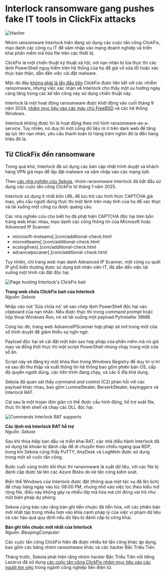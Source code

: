 # Interlock ransomware gang pushes fake IT tools in ClickFix attacks

![Hacker](https://www.bleepstatic.com/content/hl-images/2022/10/04/hacker-arms-raised-brighter.jpg)

Nhóm ransomware Interlock hiện đang sử dụng các cuộc tấn công ClickFix, mạo danh các công cụ IT để xâm nhập vào mạng doanh nghiệp và triển khai phần mềm mã hóa file trên các thiết bị.

ClickFix là một chiến thuật kỹ thuật xã hội, nơi nạn nhân bị lừa thực thi các lệnh PowerShell nguy hiểm trên hệ thống của họ để giả vờ sửa lỗi hoặc xác thực bản thân, dẫn đến việc cài đặt malware.

Mặc dù đây [không phải là lần đầu tiên](https://www.bleepingcomputer.com/news/security/fake-google-chrome-errors-trick-you-into-running-malicious-powershell-scripts/) ClickFix được liên kết với các nhiễm ransomware, nhưng việc xác nhận về Interlock cho thấy một xu hướng ngày càng tăng trong các kẻ tấn công này sử dụng chiến thuật này.

Interlock là một hoạt động ransomware được khởi động vào cuối tháng 9 năm 2024, [nhắm mục tiêu vào các máy chủ FreeBSD](https://www.bleepingcomputer.com/news/security/meet-interlock-the-new-ransomware-targeting-freebsd-servers/) và các hệ thống Windows.

Interlock không được tin là hoạt động theo mô hình ransomware-as-a-service. Tuy nhiên, nó duy trì một cổng dữ liệu rò rỉ trên dark web để tăng áp lực lên nạn nhân, yêu cầu thanh toán từ hàng trăm nghìn đô la đến hàng triệu đô la.

## Từ ClickFix đến ransomware

Trong quá khứ, Interlock đã sử dụng các bản cập nhật trình duyệt và khách hàng VPN giả mạo để lắp đặt malware và xâm nhập vào các mạng lưới.

Theo [các nhà nghiên cứu Sekoia](https://blog.sekoia.io/interlock-ransomware-evolving-under-the-radar/), nhóm ransomware Interlock đã bắt đầu sử dụng các cuộc tấn công ClickFix từ tháng 1 năm 2025.

Interlock sử dụng ít nhất bốn URL để lưu trữ các hình thức CAPTCHA giả mạo, yêu cầu người dùng thực thi một lệnh trên máy tính của họ để xác thực và tải xuống một công cụ được quảng cáo.

Các nhà nghiên cứu cho biết họ đã phát hiện CAPTCHA độc hại trên bốn trang web khác nhau, mạo danh các cổng thông tin của Microsoft hoặc Advanced IP Scanner:

* microsoft-msteams\[.\]com/additional-check.html
* microstteams\[.\]com/additional-check.html
* ecologilives\[.\]com/additional-check.html
* advanceipscaner\[.\]com/additional-check.html

Tuy nhiên, chỉ trang web mạo danh Advanced IP Scanner, một công cụ quét IP phổ biến thường được sử dụng bởi nhân viên IT, đã dẫn đến việc tải xuống một trình cài đặt độc hại.

![Page hosting Interlock's ClickFix bait](https://www.bleepstatic.com/images/news/u/1220909/2025/April/clickfix-page.jpg)

**Trang web chứa ClickFix bait của Interlock**  
_Nguồn: Sekoia_

Nhấp vào nút 'Sửa chữa nó' sẽ sao chép lệnh PowerShell độc hại vào clipboard của nạn nhân. Nếu được thực thi trong command prompt hoặc hộp thoại Windows Run, nó sẽ tải xuống một payload PyInstaller 36MB.

Cùng lúc đó, trang web AdvanceIPScanner hợp pháp sẽ mở trong một cửa sổ trình duyệt để giảm thiểu sự nghi ngờ.

Payload độc hại sẽ cài đặt một bản sao hợp pháp của phần mềm mà nó giả mạo và đồng thời thực thi một script PowerShell nhúng chạy trong một cửa sổ ẩn.

Script này sẽ đăng ký một khóa Run trong Windows Registry để duy trì vị trí và sau đó thu thập và xuất thông tin hệ thống bao gồm phiên bản OS, cấp độ quyền người dùng, các tiến trình đang chạy, và các ổ đĩa khả dụng.

Sekoia đã quan sát thấy command and control (C2) phản hồi với các payload khác nhau, bao gồm LummaStealer, BerserkStealer, keyloggers và Interlock RAT.

Cái sau là một trojan đơn giản có thể được cấu hình động, hỗ trợ xuất file, thực thi lệnh shell và chạy các DLL độc hại.

![Commands Interlock RAT supports](https://www.bleepstatic.com/images/news/u/1220909/2025/April/rat-commands.jpg)

**Các lệnh mà Interlock RAT hỗ trợ**  
_Nguồn: Sekoia_

Sau khi thỏa hiệp ban đầu và triển khai RAT, các nhà điều hành Interlock đã sử dụng tài khoản bị đánh cắp để di chuyển theo chiều ngang qua RDP, trong khi Sekoia cũng thấy PuTTY, AnyDesk và LogMeIn được sử dụng trong một số cuộc tấn công.

Bước cuối cùng trước khi thực thi ransomware là xuất dữ liệu, với các file bị đánh cắp được tải lên các Azure Blobs do kẻ tấn công kiểm soát.

Biến thể Windows của Interlock được đặt (thông qua một tác vụ đã lên lịch) để chạy hàng ngày vào lúc 08:00 PM, nhưng nhờ vào việc lọc theo kiểu mở rộng file, điều này không gây ra nhiều lớp mã hóa mà chỉ đóng vai trò như một biện pháp dự phòng.

Sekoia cũng báo cáo rằng bản ghi tiền chuộc đã tiến hóa, với các phiên bản mới nhất tập trung nhiều hơn vào khía cạnh pháp lý của việc vi phạm dữ liệu và các hậu quả quy định nếu dữ liệu bị đánh cắp bị công khai.

**Bản ghi tiền chuộc mới nhất của Interlock**  
_Nguồn: BleepingComputer_

Các cuộc tấn công ClickFix hiện đã được nhiều kẻ tấn công khác áp dụng, bao gồm các băng nhóm ransomware khác và các hacker Bắc Triều Tiên.

Tháng trước, Sekoia phát hiện rằng nhóm hacker Bắc Triều Tiên nổi tiếng Lazarus đã sử dụng [các cuộc tấn công ClickFix nhắm mục tiêu vào các người tìm việc](https://www.bleepingcomputer.com/news/security/north-korean-hackers-adopt-clickfix-attacks-to-target-crypto-firms/) trong ngành công nghiệp tiền điện tử.